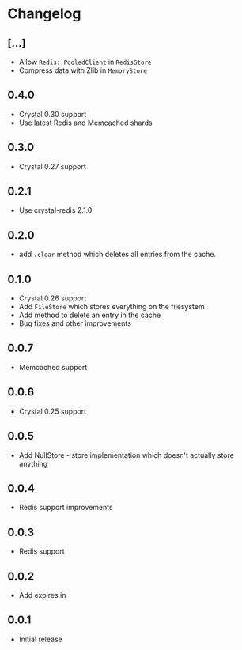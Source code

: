 # Changelog

## [...]

* Allow `Redis::PooledClient` in `RedisStore`
* Compress data with Zlib in `MemoryStore`

## 0.4.0

* Crystal 0.30 support
* Use latest Redis and Memcached shards

## 0.3.0

* Crystal 0.27 support

## 0.2.1

* Use crystal-redis 2.1.0

## 0.2.0

* add `.clear` method which deletes all entries from the cache.

## 0.1.0

* Crystal 0.26 support
* Add `FileStore` which stores everything on the filesystem
* Add method to delete an entry in the cache
* Bug fixes and other improvements

## 0.0.7

* Memcached support

## 0.0.6

* Crystal 0.25 support

## 0.0.5

* Add NullStore - store implementation which doesn't actually store anything

## 0.0.4

* Redis support improvements

## 0.0.3

* Redis support

## 0.0.2

* Add expires in

## 0.0.1

* Initial release
